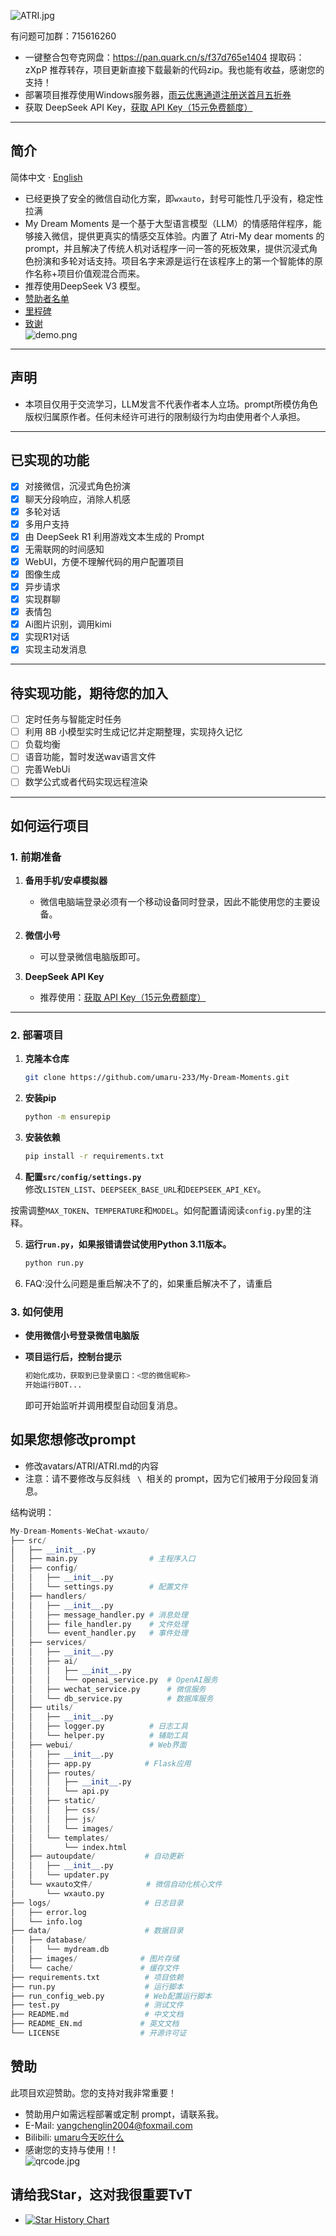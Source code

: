 ![ATRI.jpg](data%2Fimages%2Fimg%2FATRI.jpg)

有问题可加群：715616260 

- 一键整合包夸克网盘：https://pan.quark.cn/s/f37d765e1404 提取码：zXpP 推荐转存，项目更新直接下载最新的代码zip。我也能有收益，感谢您的支持！
- 部署项目推荐使用Windows服务器，[雨云优惠通道注册送首月五折券](https://www.rainyun.com/MzE0MTU=_) 
- 获取 DeepSeek API Key，[获取 API Key（15元免费额度）](https://cloud.siliconflow.cn/i/aQXU6eC5)

---

## 简介

简体中文 · [English](./README_EN.md) 

- 已经更换了安全的微信自动化方案，即<code>wxauto</code>，封号可能性几乎没有，稳定性拉满
- My Dream Moments 是一个基于大型语言模型（LLM）的情感陪伴程序，能够接入微信，提供更真实的情感交互体验。内置了 Atri-My dear moments 的 prompt，并且解决了传统人机对话程序一问一答的死板效果，提供沉浸式角色扮演和多轮对话支持。项目名字来源是运行在该程序上的第一个智能体的原作名称+项目价值观混合而来。
- 推荐使用DeepSeek V3 模型。<br>
- [赞助者名单](SponsorList.md)
- [里程碑](MileStone.md)
- [致谢](Thanks.md)<br>
  ![demo.png](data%2Fimages%2Fimg%2Fdemo.png)

---

## 声明

- 本项目仅用于交流学习，LLM发言不代表作者本人立场。prompt所模仿角色版权归属原作者。任何未经许可进行的限制级行为均由使用者个人承担。

---

## 已实现的功能

- [x] 对接微信，沉浸式角色扮演
- [x] 聊天分段响应，消除人机感
- [x] 多轮对话
- [x] 多用户支持
- [x] 由 DeepSeek R1 利用游戏文本生成的 Prompt
- [x] 无需联网的时间感知
- [x] WebUI，方便不理解代码的用户配置项目
- [x] 图像生成
- [x] 异步请求
- [x] 实现群聊
- [x] 表情包
- [x] Ai图片识别，调用kimi
- [x] 实现R1对话
- [x] 实现主动发消息

---

## 待实现功能，期待您的加入

- [ ] 定时任务与智能定时任务
- [ ] 利用 8B 小模型实时生成记忆并定期整理，实现持久记忆
- [ ] 负载均衡
- [ ] 语音功能，暂时发送wav语言文件
- [ ] 完善WebUi
- [ ] 数学公式或者代码实现远程渲染

---


## 如何运行项目

### 1. 前期准备

1. **备用手机/安卓模拟器**  
   - 微信电脑端登录必须有一个移动设备同时登录，因此不能使用您的主要设备。

2. **微信小号**  
   - 可以登录微信电脑版即可。

3. **DeepSeek API Key**  
   - 推荐使用：[获取 API Key（15元免费额度）](https://cloud.siliconflow.cn/i/aQXU6eC5)

---

### 2. 部署项目

1. **克隆本仓库**  

   ```bash
   git clone https://github.com/umaru-233/My-Dream-Moments.git
   ```

2. **安装pip** 

   ```bash
   python -m ensurepip
   ```

3. **安装依赖**  

   ```bash
   pip install -r requirements.txt
   ```

4. **配置<code>src/config/settings.py</code>**  
   修改<code>LISTEN_LIST</code>、<code>DEEPSEEK_BASE_URL</code>和<code>DEEPSEEK_API_KEY</code>。

按需调整<code>MAX_TOKEN</code>、<code>TEMPERATURE</code>和<code>MODEL</code>。如何配置请阅读<code>config.py</code>里的注释。

5. **运行<code>run.py</code>，如果报错请尝试使用Python 3.11版本。**

   ```bash
   python run.py
   ```

6. FAQ:没什么问题是重启解决不了的，如果重启解决不了，请重启


### 3. 如何使用

- **使用微信小号登录微信电脑版**

- **项目运行后，控制台提示**

  ```bash
  初始化成功，获取到已登录窗口：<您的微信昵称>
  开始运行BOT...
  ```

  即可开始监听并调用模型自动回复消息。

## 如果您想修改prompt

- 修改avatars/ATRI/ATRI.md的内容
- 注意：请不要修改与反斜线 <code> \ </code>相关的 prompt，因为它们被用于分段回复消息。

结构说明：

```python
My-Dream-Moments-WeChat-wxauto/
├── src/
│   ├── __init__.py
│   ├── main.py                # 主程序入口
│   ├── config/               
│   │   ├── __init__.py
│   │   └── settings.py        # 配置文件
│   ├── handlers/
│   │   ├── __init__.py 
│   │   ├── message_handler.py # 消息处理
│   │   ├── file_handler.py    # 文件处理
│   │   └── event_handler.py   # 事件处理
│   ├── services/
│   │   ├── __init__.py
│   │   ├── ai/
│   │   │   ├── __init__.py
│   │   │   └── openai_service.py  # OpenAI服务
│   │   ├── wechat_service.py      # 微信服务
│   │   └── db_service.py          # 数据库服务
│   ├── utils/
│   │   ├── __init__.py
│   │   ├── logger.py          # 日志工具
│   │   └── helper.py          # 辅助工具
│   ├── webui/                 # Web界面
│   │   ├── __init__.py
│   │   ├── app.py            # Flask应用
│   │   ├── routes/
│   │   │   ├── __init__.py
│   │   │   └── api.py
│   │   ├── static/
│   │   │   ├── css/
│   │   │   ├── js/
│   │   │   └── images/
│   │   └── templates/
│   │       └── index.html
│   ├── autoupdate/           # 自动更新
│   │   ├── __init__.py
│   │   └── updater.py
│   └── wxauto文件/            # 微信自动化核心文件
│       └── wxauto.py
├── logs/                     # 日志目录
│   ├── error.log
│   └── info.log
├── data/                     # 数据目录
│   ├── database/
│   │   └── mydream.db
│   ├── images/              # 图片存储
│   └── cache/               # 缓存文件
├── requirements.txt          # 项目依赖
├── run.py                    # 运行脚本
├── run_config_web.py         # Web配置运行脚本
├── test.py                   # 测试文件
├── README.md                 # 中文文档
├── README_EN.md             # 英文文档
└── LICENSE                  # 开源许可证
```



## 赞助

此项目欢迎赞助。您的支持对我非常重要！

- 赞助用户如需远程部署或定制 prompt，请联系我。
- E-Mail: yangchenglin2004@foxmail.com 
- Bilibili: [umaru今天吃什么](https://space.bilibili.com/209397245)
- 感谢您的支持与使用！!<br>
  ![qrcode.jpg](data%2Fimages%2Fimg%2Fqrcode.jpg)

## 请给我Star，这对我很重要TvT

- [![Star History Chart](https://api.star-history.com/svg?repos=umaru-233/My-Dream-Moments&type=Timeline)](https://star-history.com/?spm=a2c6h.12873639.article-detail.8.7b9d359dJmTgdE#umaru-233/My-Dream-Moments&Timeline)
